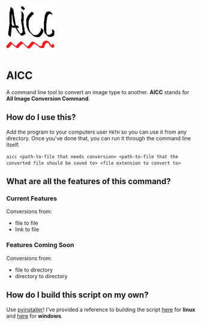 ![AICC Logo](https://github.com/sid-the-loser/AICC/blob/main/src/assets/icon.png)
# AICC

A command line tool to convert an image type to another. **AICC** stands for **All Image Conversion Command**.

## How do I use this?

Add the program to your computers user `PATH` so you can use it from any directory.
Once you've done that, you can run it through the command line itself.

`aicc <path-to-file that needs conversion> <path-to-file that the converted file should be saved to> <file extension to convert to>`

## What are all the features of this command?

### Current Features
Conversions from:
- file to file
- link to file

### Features Coming Soon
Conversions from:
- file to directory
- directory to directory

## How do I build this script on my own?

 Use [pyinstaller](https://pypi.org/project/pyinstaller/)! I've provided a reference to building the script [here](https://github.com/sid-the-loser/AICC/blob/main/build.sh) for **linux** and [here](https://github.com/sid-the-loser/AICC/blob/main/build.bat) for **windows**.